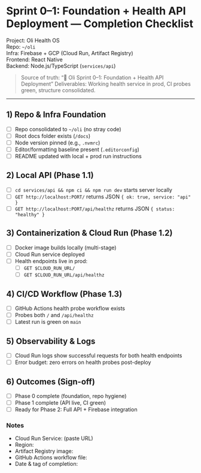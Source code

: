 # Sprint 0–1: Foundation + Health API Deployment — Completion Checklist

Project: Oli Health OS  
Repo: `~/oli`  
Infra: Firebase + GCP (Cloud Run, Artifact Registry)  
Frontend: React Native  
Backend: Node.js/TypeScript (`services/api`)

> Source of truth: “📑 Oli Sprint 0–1: Foundation + Health API Deployment”
> Deliverables: Working health service in prod, CI probes green, structure consolidated.

---

## 1) Repo & Infra Foundation
- [ ] Repo consolidated to `~/oli` (no stray code)
- [ ] Root docs folder exists (`/docs`)
- [ ] Node version pinned (e.g., `.nvmrc`)
- [ ] Editor/formatting baseline present (`.editorconfig`)
- [ ] README updated with local + prod run instructions

## 2) Local API (Phase 1.1)
- [ ] `cd services/api && npm ci && npm run dev` starts server locally
- [ ] `GET http://localhost:PORT/` returns JSON `{ ok: true, service: "api" }`
- [ ] `GET http://localhost:PORT/api/healthz` returns JSON `{ status: "healthy" }`

## 3) Containerization & Cloud Run (Phase 1.2)
- [ ] Docker image builds locally (multi-stage)
- [ ] Cloud Run service deployed
- [ ] Health endpoints live in prod:
  - [ ] `GET $CLOUD_RUN_URL/`
  - [ ] `GET $CLOUD_RUN_URL/api/healthz`

## 4) CI/CD Workflow (Phase 1.3)
- [ ] GitHub Actions health probe workflow exists
- [ ] Probes both `/` and `/api/healthz`
- [ ] Latest run is green on `main`

## 5) Observability & Logs
- [ ] Cloud Run logs show successful requests for both health endpoints
- [ ] Error budget: zero errors on health probes post-deploy

## 6) Outcomes (Sign-off)
- [ ] Phase 0 complete (foundation, repo hygiene)
- [ ] Phase 1 complete (API live, CI green)
- [ ] Ready for Phase 2: Full API + Firebase integration

### Notes
- Cloud Run Service: (paste URL)
- Region:
- Artifact Registry image:
- GitHub Actions workflow file:
- Date & tag of completion:
